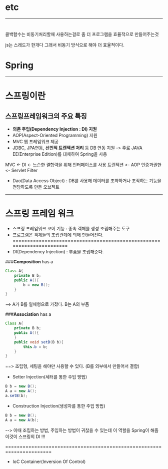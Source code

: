# etc
--------------------------------------------

# 
콜백함수는 비동기처리할때 사용하는걸로 좀 더 프로그램을 효율적으로 만들어주는것

js는 스레드가 한개다
그래서 비동기 방식으로 해야 더 효율적이다.

# Spring
--------------------------------------------

# 스프링이란
## 스프링프레임워크의 주요 특징
 - __의존 주입(Dependency Injection : DI) 지원__
 - AOP(Aspect-Oriented Programming) 지원
 - MVC 웹 프레임워크 제공
 - JDBC, JPA연동, __선언적 트랜잭션 처리__ 등 DB 연동 지원 
 	-> 주로 JAVA EE(Enterprise Edition)를 대체하여 Spring을 사용
 	
 MVC 	<- DI	<- 느슨한 결합력을 위해 인터페이스를 사용
 트랜잭션	<- AOP
 인증과권한	<- Servlet Filter

* Dao(Data Access Object) : DB를 사용해 데이터를 조화하거나 조작하는 기능을 전담하도록 만든 오브젝트
----------------------------------------------------------------------------------

 
# 스프링 프레임 워크
 - 스프링 프레임워크 코어 기능 : 종속 객체를 생성 조립해주는 도구
 - 프로그램은 객체들의 조립관계에 의해 만들어진다.
====================================================================== 
 - DI(Dependency Injection) : 부품을 조립해준다.

###__Composition__ has a
~~~java
Class A{
	private B b;
	public A(){
		b = new B();
	}
}
~~~
==> A가 B를 일체형으로 가졌다. B는 A의 부품

###__Association__ has a
~~~java
Class A{
	private B b;
	public A(){
	}
	public void setB(B b){
		this.b = b;
	}
}
~~~
==> 조립형, 세팅을 해야만 사용할 수 있다. (B를 외부에서 만들어서 결합)

 - Setter Injection(세터를 통한 주입 방법)
 
 ~~~java
 B b = new B();
 A a = new A();
 a.setB(b);
 ~~~
 
 - Construction Injection(생성자를 통한 주입 방법)

 ~~~java
 B b = new B();
 A a = new A(b);
 ~~~
 --> 이때 조립하는 방법, 주입하는 방법이 귀찮을 수 있는데 이 역할을 Spring이 해줌
 	이것이 스프링의 DI !!!
 
====================================================================== 
 - IoC Container(Inversion Of Control)

 
 
 